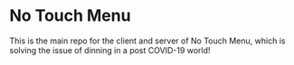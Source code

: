 # No Touch Menu

This is the main repo for the client and server of No Touch Menu, which is solving the issue of dinning in a post COVID-19 world!
